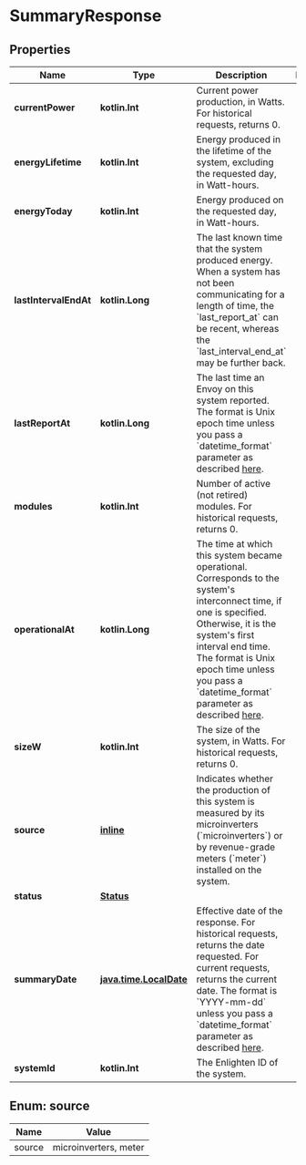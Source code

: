 
# SummaryResponse

## Properties
Name | Type | Description | Notes
------------ | ------------- | ------------- | -------------
**currentPower** | **kotlin.Int** | Current power production, in Watts. For historical requests, returns 0. | 
**energyLifetime** | **kotlin.Int** | Energy produced in the lifetime of the system, excluding the requested day, in Watt-hours. | 
**energyToday** | **kotlin.Int** | Energy produced on the requested day, in Watt-hours. | 
**lastIntervalEndAt** | **kotlin.Long** | The last known time that the system produced energy. When a system has not been communicating for a length of time, the &#x60;last_report_at&#x60; can be recent, whereas the &#x60;last_interval_end_at&#x60; may be further back. | 
**lastReportAt** | **kotlin.Long** | The last time an Envoy on this system reported. The format is Unix epoch time unless you pass a &#x60;datetime_format&#x60; parameter as described [here](https://developer.enphase.com/docs#Datetimes). | 
**modules** | **kotlin.Int** | Number of active (not retired) modules. For historical requests, returns 0. | 
**operationalAt** | **kotlin.Long** | The time at which this system became operational. Corresponds to the system&#39;s interconnect time, if one is specified. Otherwise, it is the system&#39;s first interval end time. The format is Unix epoch time unless you pass a &#x60;datetime_format&#x60; parameter as described [here](https://developer.enphase.com/docs#Datetimes). | 
**sizeW** | **kotlin.Int** | The size of the system, in Watts. For historical requests, returns 0. | 
**source** | [**inline**](#Source) | Indicates whether the production of this system is measured by its microinverters (&#x60;microinverters&#x60;) or by revenue-grade meters (&#x60;meter&#x60;) installed on the system. | 
**status** | [**Status**](Status.md) |  | 
**summaryDate** | [**java.time.LocalDate**](java.time.LocalDate.md) | Effective date of the response. For historical requests, returns the date requested. For current requests, returns the current date. The format is &#x60;YYYY-mm-dd&#x60; unless you pass a &#x60;datetime_format&#x60; parameter as described [here](https://developer.enphase.com/docs#Datetimes). | 
**systemId** | **kotlin.Int** | The Enlighten ID of the system. | 


<a id="Source"></a>
## Enum: source
Name | Value
---- | -----
source | microinverters, meter



